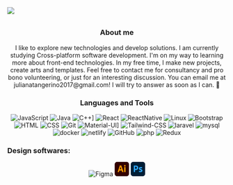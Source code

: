 <img src="https://i.imgur.com/GfFJwRF.png">


##

<div align="center">
 <h3>About me</h3> 
I like to explore new technologies and develop solutions. I am currently studying Cross-platform software development. I'm on my way to learning more about front-end technologies. In my free time, I make new projects, create arts and templates. Feel free to contact me for consultancy and pro bono volunteering, or just for an interesting discussion. You can email me at julianatangerino2017@gmail.com! I will try to answer as soon as I can. 💜
</div>

<div align="center">
<h3>Languages and Tools</h3> 
<img src="https://img.shields.io/badge/-JavaScript-672f92?style=flat&logo=javascript&logoColor=white" alt="JavaScript">
<img src="https://img.shields.io/badge/-Java-672f92?style=flat&logo=Java&logoColor=white" alt="Java">
<img src="https://img.shields.io/badge/-C++-672f92?style=flat&logo=C%2B%2B&logoColor=white" alt="C++]">
<img src="https://img.shields.io/badge/-React-672f92?style=flat&logo=react&logoColor=white" alt="React">
<img src="https://img.shields.io/badge/React_Native-672f92?style=flat&logo=react&logoColor=white" alt="ReactNative">
<img src="https://img.shields.io/badge/Linux-672f92?style=flat&logo=linux&logoColor=white" alt="Linux">
<img src="https://img.shields.io/badge/-Bootstrap-672f92?style=flat&logo=bootstrap&logoColor=white" alt="Bootstrap">
<img src="https://img.shields.io/badge/-HTML-672f92?style=flat&logo=HTML5&logoColor=white" alt="HTML">
<img src="https://img.shields.io/badge/-CSS-672f92?style=flat&logo=CSS3&logoColor=white" alt="CSS">
<img src="https://img.shields.io/badge/-Git-672f92?style=flat&logo=git&logoColor=white" alt="Git">
<img src="https://img.shields.io/badge/Material--UI-672f92?style=flat&logo=material-ui&logoColor=white" alt="Material-UI]">
<img src="https://img.shields.io/badge/Tailwind_CSS-672f92?style=flat&logo=tailwind-css&logoColor=white" alt="Tailwind-CSS">
<img src="https://img.shields.io/badge/Laravel-672f92?style=flat&logo=laravel&logoColor=white" alt="laravel">
<img src="https://img.shields.io/badge/MySQL-672f92?style=flat&logo=mysql&logoColor=white" alt="mysql">
<img src="https://img.shields.io/badge/Docker-672f92?style=flat&logo=docker&logoColor=white" alt="docker">
<img src="https://img.shields.io/badge/Netlify-672f92?style=flat&logo=netlify&logoColor=white" alt="netlify">
<img src="https://img.shields.io/badge/-GitHub-672f92?style=flat&logo=github" alt="GitHub">
<img src="https://img.shields.io/badge/PHP-672f92?style=flat&logo=php&logoColor=white" alt="php">
<img src="https://img.shields.io/badge/redux-672f92?style=flat&logo=redux&logoColor=white" alt="Redux">
 
</div>

<div align="center">
<h3 style="text-align: left">Design softwares:</h3>
<img alt="Figma" width="33px" src="https://i.imgur.com/cmSqF22.png" />
<img alt="Illustrator" width="33px" src="https://github.com/Aakarsh-B/trying-repos/blob/master/illustrator.png?raw=true" />
<img  alt="Photoshop" width="33px" src="https://github.com/Aakarsh-B/trying-repos/blob/master/photoshop.png?raw=true" />
</div>
